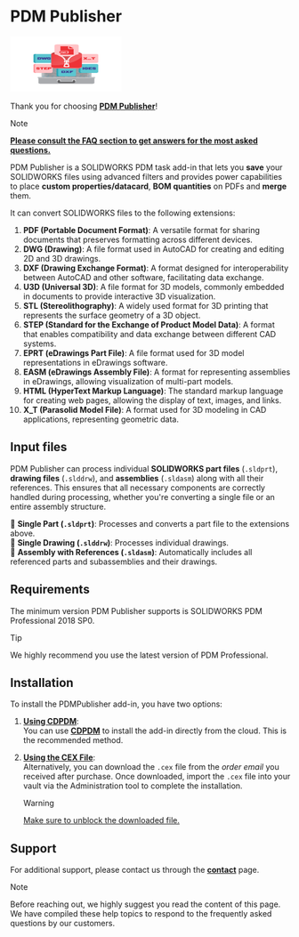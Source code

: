 # PDM Publisher

<img src="../images/pdmpublisher_logo.png" width="200" height="100"/>

Thank you for choosing **[PDM Publisher](https://bluebyte.biz/product/pdmpublisher/)**! 

> [!Note]
> **[Please consult the FAQ section to get answers for the most asked questions.](../src/pdmpublisherfaq.html)**


PDM Publisher is a SOLIDWORKS PDM task add-in that lets you **save** your SOLIDWORKS files using advanced filters and provides power capabilities to place **custom properties/datacard**, **BOM quantities** on PDFs and **merge** them.  

It can convert SOLIDWORKS files to the following extensions:

1. **PDF (Portable Document Format)**: A versatile format for sharing documents that preserves formatting across different devices.
2. **DWG (Drawing)**: A file format used in AutoCAD for creating and editing 2D and 3D drawings.
3. **DXF (Drawing Exchange Format)**: A format designed for interoperability between AutoCAD and other software, facilitating data exchange.
4. **U3D (Universal 3D)**: A file format for 3D models, commonly embedded in documents to provide interactive 3D visualization.
5. **STL (Stereolithography)**: A widely used format for 3D printing that represents the surface geometry of a 3D object.
6. **STEP (Standard for the Exchange of Product Model Data)**: A format that enables compatibility and data exchange between different CAD systems.
7. **EPRT (eDrawings Part File)**: A file format used for 3D model representations in eDrawings software.
8. **EASM (eDrawings Assembly File)**: A format for representing assemblies in eDrawings, allowing visualization of multi-part models.
9. **HTML (HyperText Markup Language)**: The standard markup language for creating web pages, allowing the display of text, images, and links.
10. **X_T (Parasolid Model File)**: A format used for 3D modeling in CAD applications, representing geometric data.

## Input files
PDM Publisher can process individual **SOLIDWORKS part files** (`.sldprt`), **drawing files** (`.slddrw`), and **assemblies** (`.sldasm`) along with all their references. This ensures that all necessary components are correctly handled during processing, whether you're converting a single file or an entire assembly structure.  

 🔹 **Single Part (`.sldprt`)**: Processes and converts a part file to the extensions above.  
 🔹 **Single Drawing (`.slddrw`)**: Processes individual drawings.  
 🔹 **Assembly with References (`.sldasm`)**: Automatically includes all referenced parts and subassemblies and their drawings.  


## Requirements

The minimum version PDM Publisher supports is SOLIDWORKS PDM Professional 2018 SP0.  
> [!Tip]
> We highly recommend you use the latest version of PDM Professional.


## Installation

To install the PDMPublisher add-in, you have two options:

1. **[Using CDPDM](/src/updateaddinswithcdpdm.html)**:  
   You can use **[CDPDM](/src/cdpdm.html)** to install the add-in directly from the cloud. This is the recommended method.

2. **[Using the CEX File](/src/installingpdmaddins.html)**:  
   Alternatively, you can download the `.cex` file from the *order email* you received after purchase. Once downloaded, import the `.cex` file into your vault via the Administration tool to complete the installation.
    > [!Warning]
    > [Make sure to unblock the downloaded file.](/src/pdmqa.html)

## Support

For additional support, please contact us through the **[contact](https://bluebyte.biz/contact/)** page.

> [!Note]
> Before reaching out, we highly suggest you read the content of this page. We have compiled these help topics to respond to the frequently asked questions by our customers.




<script
  src='https://cdn.jotfor.ms/agent/embedjs/0196efe63b1f79818c409ffed296766d11af/embed.js?skipWelcome=1&maximizable=1'>
</script>